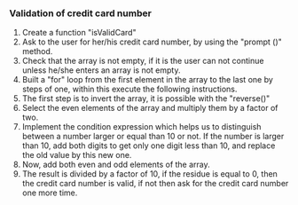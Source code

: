
### Validation of credit card number

1. Create a function "isValidCard"
2. Ask to the user for her/his credit card number, by using the "prompt ()"
   method.
3. Check that the array is not empty, if it is the user can not continue unless
   he/she enters an array  is not empty.
4. Built a "for" loop from the first element in the array to the last one by
   steps of one, within this execute the  following instructions.
5. The first step is to invert the array, it is possible with the
   "reverse()"
6. Select the even elements of the array and multiply them by a factor of two.
7. Implement the condition expression which helps us to distinguish
   between a number larger or equal than 10 or not. If the number is larger than
   10, add both digits to get only one digit less than 10, and
   replace the old value by this new one.
8. Now, add both even and odd elements of the array.
7. The result is divided by a factor of 10, if the residue is equal to 0, then
   the credit card number is valid, if not then ask for the credit card
   number one more time.
